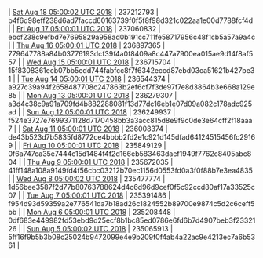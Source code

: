 | [Sat Aug 18 05:00:02 UTC 2018](https://transfer.sh/5Z6yJ/dashninja-dbdump-20180818070002.tar.bz2) | 237212793 | b4f6d98eff238d6ad7faccd60163739f0f5f8f98d321c022aa1e00d7788fcf4d | 
| [Fri Aug 17 05:00:01 UTC 2018](https://transfer.sh/8MdQz/dashninja-dbdump-20180817070001.tar.bz2) | 237060832 | ebcf238c9efbd7e7695829a958ad0b191cc711fe58717956c48f1cb5a57a9a4c | 
| [Thu Aug 16 05:00:01 UTC 2018](https://transfer.sh/GoptC/dashninja-dbdump-20180816070001.tar.bz2) | 236897365 | 779647788a84b03776193dcf39f4a0f8409a8c447a7900ea015ae9d14f8af557 | 
| [Wed Aug 15 05:00:01 UTC 2018](https://transfer.sh/OCEsh/dashninja-dbdump-20180815070001.tar.bz2) | 236715704 | 15f8308361ecb07bb5edd744fabfcc8f7f6342eccd87ebd03ca51621b427be31 | 
| [Tue Aug 14 05:00:01 UTC 2018](https://transfer.sh/15XTdz/dashninja-dbdump-20180814070001.tar.bz2) | 236544374 | a927c39a94f2658487708c247863b2ef6cf7f3de97f7e8d3864b3e668a129e85 | 
| [Mon Aug 13 05:00:01 UTC 2018](https://transfer.sh/11MT38/dashninja-dbdump-20180813070001.tar.bz2) | 236279307 | a3d4c38c9a91a709fd4b882288081f13d77dc16eb1e07d09a082c178adc925ad | 
| [Sun Aug 12 05:00:01 UTC 2018](https://transfer.sh/hbAjU/dashninja-dbdump-20180812070001.tar.bz2) | 236249937 | f524e3727e7699371128d7170458bb3a3acc815d8e9f9c0de3e64cff2f18aaa7 | 
| [Sat Aug 11 05:00:01 UTC 2018](https://transfer.sh/GDFHq/dashninja-dbdump-20180811070001.tar.bz2) | 236008374 | de43b523d7b5835fd8772ce4bbbb2fd2e1c921d145dfad64124515456fc29169 | 
| [Fri Aug 10 05:00:01 UTC 2018](https://transfer.sh/ziST1/dashninja-dbdump-20180810070001.tar.bz2) | 235849129 | 0f6a747ca35e7444c15d1484f4f2d166eb583463daef1949f7762c8405abc804 | 
| [Thu Aug  9 05:00:01 UTC 2018](https://transfer.sh/YKGY8/dashninja-dbdump-20180809070001.tar.bz2) | 235672035 | 41ff148a108a9149fd4f56cbc03212b70ec1156d0553fd0a3f0f88b7e3ea4835 | 
| [Wed Aug  8 05:00:02 UTC 2018](https://transfer.sh/7eFTg/dashninja-dbdump-20180808070002.tar.bz2) | 235477774 | 1d56bee3587f2d77b80763788624d4c6d96d9cef0f5c92ccd80af17a33525c07 | 
| [Tue Aug  7 05:00:01 UTC 2018](https://transfer.sh/yg1WH/dashninja-dbdump-20180807070001.tar.bz2) | 235391486 | f954d93d59359a2e776541da7b18ad26c1824552b89700e9874c5d2c6ceff5bb | 
| [Mon Aug  6 05:00:01 UTC 2018](https://transfer.sh/lxOuy/dashninja-dbdump-20180806070001.tar.bz2) | 235208448 | 0df683e449982fd53ebd9d25ecf8b1bc85ed0786e6fd6b7d4907beb3f2332126 | 
| [Sun Aug  5 05:00:02 UTC 2018](https://transfer.sh/U534E/dashninja-dbdump-20180805070001.tar.bz2) | 235065913 | 5ff16f9b5b3b08c25024b9472099e4e9b209f0f4ab4a22ac9e4213ec7a6b5361 | 
